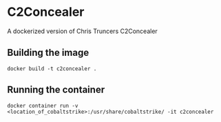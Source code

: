 # C2Concealer

A dockerized version of Chris Truncers C2Concealer

## Building the image

```docker build -t c2concealer .```

## Running the container

```docker container run -v <location_of_cobaltstrike>:/usr/share/cobaltstrike/ -it c2concealer```
